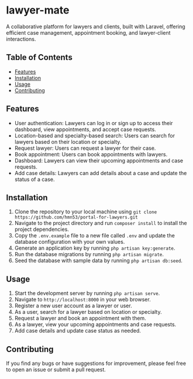 # lawyer-mate

A collaborative platform for lawyers and clients, built with Laravel, offering efficient case management, appointment booking, and lawyer-client interactions.

## Table of Contents
- [Features](#features)
- [Installation](#installation)
- [Usage](#usage)
- [Contributing](#contributing)

## Features
- User authentication: Lawyers can log in or sign up to access their dashboard, view appointments, and accept case requests.
- Location-based and specialty-based search: Users can search for lawyers based on their location or specialty.
- Request lawyer: Users can request a lawyer for their case.
- Book appointment: Users can book appointments with lawyers.
- Dashboard: Lawyers can view their upcoming appointments and case requests.
- Add case details: Lawyers can add details about a case and update the status of a case.

## Installation
1. Clone the repository to your local machine using `git clone https://github.com/hmn53/portal-for-lawyers.git`
2. Navigate to the project directory and run `composer install` to install the project dependencies.
3. Copy the `.env.example` file to a new file called `.env` and update the database configuration with your own values.
4. Generate an application key by running `php artisan key:generate`.
5. Run the database migrations by running `php artisan migrate`.
6. Seed the database with sample data by running `php artisan db:seed`.

## Usage
1. Start the development server by running `php artisan serve`.
2. Navigate to `http://localhost:8000` in your web browser.
3. Register a new user account as a lawyer or user.
4. As a user, search for a lawyer based on location or specialty.
5. Request a lawyer and book an appointment with them.
6. As a lawyer, view your upcoming appointments and case requests.
7. Add case details and update case status as needed.

## Contributing
If you find any bugs or have suggestions for improvement, please feel free to open an issue or submit a pull request.
